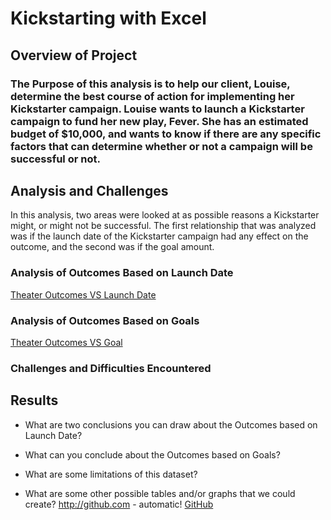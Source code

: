 # Kickstarting with Excel

## Overview of Project

### The Purpose of this analysis is to help our client, Louise, determine the best course of action for implementing her Kickstarter campaign. Louise wants to launch a Kickstarter campaign to fund her new play, Fever. She has an estimated budget of $10,000, and wants to know if there are any specific factors that can determine whether or not a campaign will be successful or not. 

## Analysis and Challenges
In this analysis, two areas were looked at as possible reasons a Kickstarter might, or might not be successful. The first relationship that was analyzed was if the launch date of the Kickstarter campaign had any effect on the outcome, and the second was if the goal amount. 
### Analysis of Outcomes Based on Launch Date
[Theater Outcomes VS Launch Date](https://github.com/tylersojka/kickstarter-analysis/blob/master/Theater_Outcomes_vs_Launch.png)
### Analysis of Outcomes Based on Goals
[Theater Outcomes VS Goal](https://github.com/tylersojka/kickstarter-analysis/blob/master/Outcomes_vs_Goals.png)
### Challenges and Difficulties Encountered

## Results

- What are two conclusions you can draw about the Outcomes based on Launch Date?

- What can you conclude about the Outcomes based on Goals?

- What are some limitations of this dataset?

- What are some other possible tables and/or graphs that we could create?
http://github.com - automatic!
[GitHub](http://github.com)
